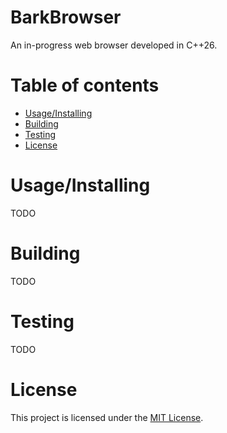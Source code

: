 # BarkBrowser

An in-progress web browser developed in C++26.

# Table of contents

- [Usage/Installing](#usageinstalling)
- [Building](#building)
- [Testing](#testing)
- [License](#license)

# Usage/Installing

TODO

# Building

TODO

# Testing

TODO

# License

This project is licensed under the [MIT License](https://github.com/PrestonLTaylor/JSS/blob/master/LICENSE).